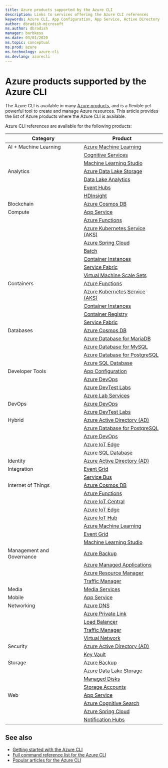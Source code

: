 ```yaml
---
title: Azure products supported by the Azure CLI
description: Links to services offering the Azure CLI references
keywords: Azure CLI, App Configuration, App Service, Active Directory (AD), Backup, Cognitive Search, Cosmos DB, Data Lake Storage, Database, MariaDB, MySQL, PostgreSQL, PostgreSQL, DevOps, DevTest Labs, DNS, Functions, IoT, IoT Central, IoT Edge, IoT Hub, Kubernetes Service (AKS), Lab Services, Machine Learning, Managed Applications, Private Link, Resource Manager, Spring Cloud, SQL Database, Batch, Cognitive Services, Container Instances, Container Registry, Data Lake Analytics, Event Grid, Event Hubs, HDInsight, Key Vault, Load Balancer, Machine Learning Studio, Managed Disks, Media Services, Notification Hubs, Service Bus, Service Fabric, Storage Accounts, Traffic Manager, Virtual Machine Scale Sets, Virtual Network, Compute, Networking, Internet of Things, Developer Tools, Databases, Analytics, Management and Governance, Hybrid, Storage, Security, AI, AI + Machine Learning
author: dbradish-microsoft
ms.author: dbradish
manager: barbkess
ms.date: 03/01/2020
ms.topic: conceptual
ms.prod: azure
ms.technology: azure-cli
ms.devlang: azurecli
---
```


# Azure products supported by the Azure CLI

The Azure CLI is available in many [Azure products](/services/), and is a flexible yet powerful tool to create and manage Azure resources.  This article provides the list of Azure products where the Azure CLI is available.  

Azure CLI references are available for the following products:  

| Category | Product
|-|-|
|AI + Machine Learning|[Azure Machine Learning](/machine-learning/index)
||[Cognitive Services](/cognitive-services/index)
||[Machine Learning Studio](/machine-learning/studio/index)
|Analytics|[Azure Data Lake Storage](/storage/blobs/data-lake-storage-introduction)
||[Data Lake Analytics](/services/data-lake-analytics/)
||[Event Hubs](/event-hubs/index)
||[HDInsight](/hdinsight/index)
|Blockchain|[Azure Cosmos DB](/cosmos-db/index)
|Compute|[App Service](/app-service/index)
||[Azure Functions](/azure-functions/index)
||[Azure Kubernetes Service (AKS)](/aks/index)
||[Azure Spring Cloud](/spring-cloud/index)
||[Batch](/batch/index)
||[Container Instances](/container-instances/index)
||[Service Fabric](/service-fabric/index)
||[Virtual Machine Scale Sets](/virtual-machine-scale-sets/index)
|Containers|[Azure Functions](/azure-functions/index)
||[Azure Kubernetes Service (AKS)](/aks/index)
||[Container Instances](/container-instances/index)
||[Container Registry](/container-registry/index)
||[Service Fabric](/service-fabric/index)
|Databases|[Azure Cosmos DB](/cosmos-db/index)
||[Azure Database for MariaDB](/mariadb/index)
||[Azure Database for MySQL](/mysql/index)
||[Azure Database for PostgreSQL](/postgresql/index)
||[Azure SQL Database](/sql-database/index)
|Developer Tools|[App Configuration](/azure-app-configuration/index)
||[Azure DevOps](/devops/)
||[Azure DevTest Labs](/lab-services/index)
||[Azure Lab Services](/lab-services/classroom-labs/classroom-labs-overview)
|DevOps|[Azure DevOps](/devops/)
||[Azure DevTest Labs](/lab-services/index)
|Hybrid|[Azure Active Directory (AD)](/active-directory/index)
||[Azure Database for PostgreSQL](/postgresql/index)
||[Azure DevOps](/devops/)
||[Azure IoT Edge](/iot-edge/index)
||[Azure SQL Database](/sql-database/index)
|Identity|[Azure Active Directory (AD)](/active-directory/index)
|Integration|[Event Grid](/event-grid/index)
||[Service Bus](/service-bus/index)
|Internet of Things|[Azure Cosmos DB](/cosmos-db/index)
||[Azure Functions](/azure-functions/index)
||[Azure IoT Central](/iot-central/index)
||[Azure IoT Edge](/iot-edge/index)
||[Azure IoT Hub](/iot-hub/index)
||[Azure Machine Learning](/machine-learning/index)
||[Event Grid](/event-grid/index)
||[Machine Learning Studio](/machine-learning/studio/index)
|Management and Governance|[Azure Backup](/backup/index)
||[Azure Managed Applications](/azure-resource-manager/managed-applications/index)
||[Azure Resource Manager](/azure-resource-manager/index)
||[Traffic Manager](/traffic-manager/index)
|Media|[Media Services](/media-services/latest/index)
|Mobile|[App Service](/app-service/index)
|Networking|[Azure DNS](/dns/index)
||[Azure Private Link](/private-link/index)
||[Load Balancer](/load-balancer/index)
||[Traffic Manager](/traffic-manager/index)
||[Virtual Network](/virtual-network/index)
|Security|[Azure Active Directory (AD)](/active-directory/index)
||[Key Vault](/key-vault/index)
|Storage|[Azure Backup](/azure/backup/index)
||[Azure Data Lake Storage](/storage/blobs/data-lake-storage-introduction)
||[Managed Disks](/virtual-machines/windows/managed-disks-overview)
||[Storage Accounts](/services/storage/)
|Web|[App Service](/app-service/index)
||[Azure Cognitive Search](/search/index)
||[Azure Spring Cloud](/spring-cloud/index)
||[Notification Hubs](/notification-hubs/index)

## See also

- [Getting started with the Azure CLI](get-started-with-azure-cli.md)
- [Full command reference list for the Azure CLI](/cli/azure/reference-index)
- [Popular articles for the Azure CLI](popular-articles-for-azure-cli.md)
